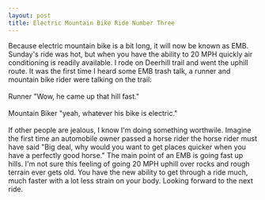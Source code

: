 ```yaml
---
layout: post
title: Electric Mountain Bike Ride Number Three
---
```

Because electric mountain bike is a bit long, it will now be known as EMB.  Sunday's ride was hot, but when you have the ability to 20 MPH quickly air conditioning is readily available.  I rode on Deerhill trail and went the uphill route.  It was the first time I heard some EMB trash talk,
a runner and mountain bike rider were talking on the trail:
<br><br>
Runner "Wow, he came up that hill fast."<br><br>
Mountain Biker "yeah, whatever his bike is electric."
<br><br>
If other people are jealous, I know I'm doing something worthwile.  Imagine the first time an automobile owner passed a horse rider
the horse rider must have said "Big deal, why would you want to get places quicker when you have a perfectly good horse."
The main point of an EMB is going fast up hills.  I'm not sure this feeling of going 20 MPH uphill over rocks and rough terrain
ever gets old.  You have the new ability to get through a ride much, much faster with a lot less strain on your body.  Looking forward
to the next ride.
